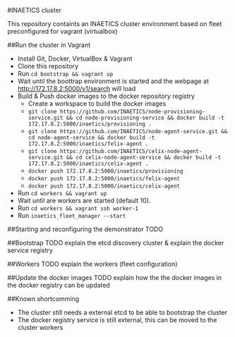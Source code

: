 #INAETICS cluster

This repository containts an INAETICS cluster environment based on fleet preconfigured for vagrant (virtualbox)

##Run the cluster in Vagrant

* Install Git, Docker, VirtualBox & Vagrant
* Clone this repository
* Run `cd bootstrap && vagrant up`
* Wait until the boottrap environment is started and the webpage at http://172.17.8.2:5000/v1/search will load
* Build & Push docker images to the docker repository registry
	* Create a workspace to build the docker images
	* `git clone https://github.com/INAETICS/node-provisioning-service.git && cd node-provisioning-service && docker build -t 172.17.8.2:5000/inaetics/provisioning .`
	* `git clone https://github.com/INAETICS/node-agent-service.git && cd node-agent-service && docker build -t 172.17.8.2:5000/inaetics/felix-agent .`
	* `git clone https://github.com/INAETICS/celix-node-agent-service.git && cd celix-node-agent-service && docker build -t 172.17.8.2:5000/inaetics/celix-agent .`
	* `docker push 172.17.8.2:5000/inaetics/provisioning`
	* `docker push 172.17.8.2:5000/inaetics/felix-agent`
	* `docker push 172.17.8.2:5000/inaetics/celix-agent`
* Run `cd workers && vagrant up`
* Wait until are workers are started (default 10). 
* Run `cd workers && vagrant ssh worker-1`
* Run `inaetics_fleet_manager --start`

##Starting and reconfiguring the demonstrator
TODO

##Bootstrap 
TODO explain the etcd discovery cluster & explain the docker service registry

##Workers 
TODO explain the workers (fleet configuration)

##Update the docker images 
TODO explain how the the docker images in the docker registry can be updated

##Known shortcomming
* The cluster still needs a external etcd to be able to bootstrap the cluster
* The docker registry service is still external, this can be moved to the cluster workers

